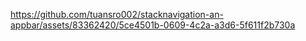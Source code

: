 https://github.com/tuansro002/stacknavigation-an-appbar/assets/83362420/5ce4501b-0609-4c2a-a3d6-5f611f2b730a
